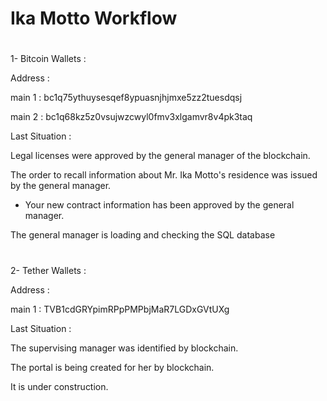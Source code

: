 # Ika Motto Workflow

# 
1- Bitcoin Wallets :

Address : 

main 1 : 
bc1q75ythuysesqef8ypuasnjhjmxe5zz2tuesdqsj

main 2 : 
bc1q68kz5z0vsujwzcwyl0fmv3xlgamvr8v4pk3taq

Last Situation : 

Legal licenses were approved by the general manager of the blockchain.

The order to recall information about Mr. Ika Motto's residence was issued by the general manager.

* Your new contract information has been approved by the general manager.

The general manager is loading and checking the SQL database

# 
# 
2- Tether Wallets :

Address :

main 1 :
TVB1cdGRYpimRPpPMPbjMaR7LGDxGVtUXg

Last Situation :

The supervising manager was identified by blockchain.

The portal is being created for her by blockchain. 

It is under construction.

# 
